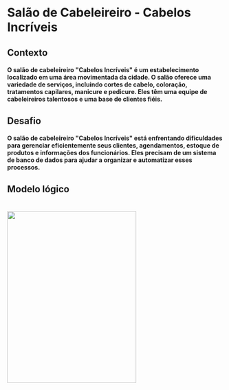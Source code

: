#  Salão de Cabeleireiro - Cabelos Incríveis

## Contexto
#### O salão de cabeleireiro "Cabelos Incríveis" é um estabelecimento localizado em uma área movimentada da cidade. O salão oferece uma variedade de serviços, incluindo cortes de cabelo, coloração, tratamentos capilares, manicure e pedicure. Eles têm uma equipe de cabeleireiros talentosos e uma base de clientes fiéis.

## Desafio
#### O salão de cabeleireiro "Cabelos Incríveis" está enfrentando dificuldades para gerenciar eficientemente seus clientes, agendamentos, estoque de produtos e informações dos funcionários. Eles precisam de um sistema de banco de dados para ajudar a organizar e automatizar esses processos.

## Modelo lógico

# <img src="modelo_conceitual.png" width=300 height=400>